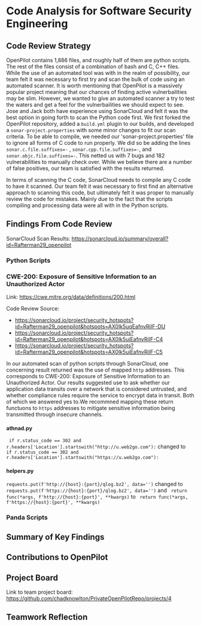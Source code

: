 # Code Analysis for Software Security Engineering
## Code Review Strategy
OpenPilot contains 1,886 files, and roughly half of them are python scripts. The rest of the files consist of a combination of bash and C, C++ files. While the use of an automated tool was with in the realm of possibility, our team felt it was necessary to first try and scan the bulk of code using an automated scanner. It is worth mentioning that OpenPilot is a massively popular project meaning that our chances of finding active vulnerbailities may be slim. However, we wanted to give an automated scanner a try to test the waters and get a feel for the vulnerbailities we should expect to see. Jose and Jack both have experience using SonarCloud and felt it was the best option in going forth to scan the Python code first. We first forked the OpenPilot repository, added a `build.yml` plugin to our builds, and developed a `sonar-project.properties` with some minor changes to fit our scan criteria. To be able to compile, we needed our 'sonar-project.properties' file to ignore all forms of C code to run properly. We did so be adding the lines `sonar.c.file.suffixes=-` , `sonar.cpp.file.suffixes=-`, and `sonar.objc.file.suffixes=-`. This netted us with 7 bugs and 182 vulnerabilities to manually check over. While we believe there are a number of false positives, our team is satisfied with the results returned.

In terms of scanning the C code, SonarCloud needs to compile any C code to have it scanned. Our team felt it was necessary to first find an alternative approach to scanning this code, but ultimately felt it was proper to manually review the code for mistakes. Mainly due to the fact that the scripts compiling and processing data were all with in the Python scripts. 


## Findings From Code Review
SonarCloud Scan Results: https://sonarcloud.io/summary/overall?id=Rafterman29_openpilot

### Python Scripts

### CWE-200: Exposure of Sensitive Information to an Unauthorized Actor
Link: https://cwe.mitre.org/data/definitions/200.html

Code Review Source:
* https://sonarcloud.io/project/security_hotspots?id=Rafterman29_openpilot&hotspots=AX0lk5uqEafnvRiIF-DU
* https://sonarcloud.io/project/security_hotspots?id=Rafterman29_openpilot&hotspots=AX0lk5uiEafnvRiIF-C4
* https://sonarcloud.io/project/security_hotspots?id=Rafterman29_openpilot&hotspots=AX0lk5uiEafnvRiIF-C5


In our automated scan of python scripts through SonarCloud, one concerning result returned was the use of mapped `http` addresses. This corresponds to CWE-200: Exposure of Sensitive Information to an Unauthorized Actor. Our results suggested use to ask whether our application data transits over a network that is considered untrusted, and whether
compliance rules require the service to encrypt data in transit. Both of which we answered yes to.We recommned mapping these return functuons to `https` addresses to mitigate sensitive information being transmitted through insecure channels. 

#### athnad.py
` if r.status_code == 302 and r.headers['Location'].startswith("http://u.web2go.com"):` changed to ` if r.status_code == 302 and r.headers['Location'].startswith("https://u.web2go.com"):`

#### helpers.py
`requests.put(f'http://{host}:{port}/qlog.bz2', data='')` changed to `requests.put(f'https://{host}:{port}/qlog.bz2', data='')` and ` return func(*args, f'http://{host}:{port}', **kwargs)` to ` return func(*args, f'https://{host}:{port}', **kwargs)`





### Panda Scripts

## Summary of Key Findings



## Contributions to OpenPilot



## Project Board
Link to team project board: https://github.com/chadknowlton/PrivateOpenPilotRepo/projects/4



## Teamwork Reflection
